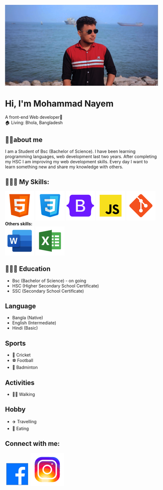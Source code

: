 ![Mohammad Nayem](./img/edited.png)
# Hi, I'm Mohammad Nayem
A front-end Web developer🌌 <br>
🏠 Living: Bhola, Bangladesh <br>
 ## 👨‍🏫about me
 I am a  Student of Bsc (Bachelor of Science). I have been learning programming languages, web development last two years. After completing my HSC I am improving my web development skills. Every day I want to learn something new and share my knowledge with others.
 ## 👨🏽‍💻 My Skills:
 ![HTML](./img/html.svg)
 ![CSS](./img/css.svg)
 ![CSS](./img/bootstrap.svg)
 ![Javascript](./img/js.svg)
 ![Git and Github](./img/git-icon.svg) <br>
**Others skills:** <br>
![MS Office](./img/office.svg)
![MS Excel](./img/excel.svg)
## 👨🏻‍🎓 Education
* Bsc (Bachelor of Science) - on going
* HSC (Higher Secondary School Certificate)
* SSC (Secondary School Certificate)

## Language
* Bangla (Native)  
* English (Intermediate)
* Hindi (Basic)

## Sports
* 🏏 Cricket
* ⚽ Football
* 🏸 Badminton

## Activities
*  🚶‍♂️ Walking

## Hobby
* ✈️ Travelling
* 🍦 Eating

## Connect with me:
 <a href="https://www.facebook.com/mdnayem13913/" target="_blank"><img src="./img/fb.svg" alt="Facebook"></a>
 <a href="https://www.instagram.com/nayem_sheikh1/" target="_blank"><img src="./img/insta6.svg" alt="Instagram"></a>


























